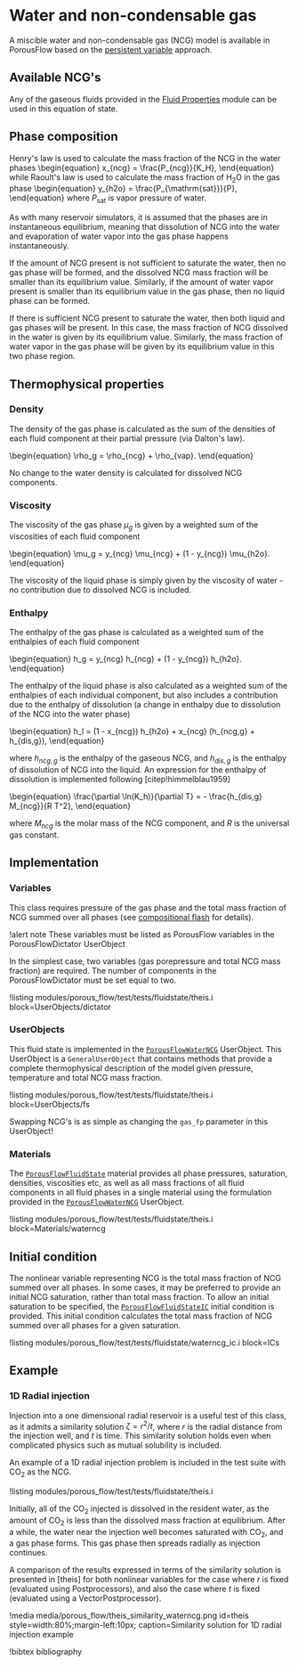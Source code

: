 # Water and non-condensable gas

A miscible water and non-condensable gas (NCG) model is available in PorousFlow based on the [persistent variable](/persistent_variables.md) approach.

## Available NCG's

Any of the gaseous fluids provided in the [Fluid Properties](/fluid_properties/index.md) module
can be used in this equation of state.

## Phase composition

Henry's law is used to calculate the mass fraction of the NCG in the water phases
\begin{equation}
x_{ncg} = \frac{P_{ncg}}{K_H},
\end{equation}
while Raoult's law is used to calculate the mass fraction of H$_2$O in the gas phase
\begin{equation}
y_{h2o} = \frac{P_{\mathrm{sat}}}{P},
\end{equation}
where $P_{\mathrm{sat}}$ is vapor pressure of water.

As with many reservoir simulators, it is assumed that the phases are in instantaneous
equilibrium, meaning that dissolution of NCG into the water and evaporation of water
vapor into the gas phase happens instantaneously.

If the amount of NCG present is not sufficient to saturate the water, then no gas
phase will be formed, and the dissolved NCG mass fraction will be smaller than its
equilibrium value. Similarly, if the amount of water vapor present is smaller than its
equilibrium value in the gas phase, then no liquid phase can be formed.

If there is sufficient NCG present to saturate the water, then both liquid and gas
phases will be present. In this case, the mass fraction of NCG dissolved in the water
is given by its equilibrium value. Similarly, the mass fraction of water vapor in the
gas phase will be given by its equilibrium value in this two phase region.

## Thermophysical properties

### Density

The density of the gas phase is calculated as the sum of the densities of each fluid
component at their partial pressure (via Dalton's law).

\begin{equation}
\rho_g = \rho_{ncg} + \rho_{vap}.
\end{equation}

No change to the water density is
calculated for dissolved NCG components.

### Viscosity

The viscosity of the gas phase $\mu_g$ is given by a weighted sum of the viscosities of each
fluid component

\begin{equation}
\mu_g = y_{ncg} \mu_{ncg} + (1 - y_{ncg}) \mu_{h2o}.
\end{equation}

The viscosity of the liquid phase is simply given by the viscosity of water - no contribution
due to dissolved NCG is included.

### Enthalpy

The enthalpy of the gas phase is calculated as a weighted sum of the enthalpies of each
fluid component

\begin{equation}
h_g = y_{ncg} h_{ncg} + (1 - y_{ncg}) h_{h2o}.
\end{equation}

The enthalpy of the liquid phase is also calculated as a weighted sum of the enthalpies
of each individual component, but also includes a contribution due to the enthalpy of
dissolution (a change in enthalpy due to dissolution of the NCG into the water phase)

\begin{equation}
h_l = (1 - x_{ncg}) h_{h2o} + x_{ncg} (h_{ncg,g} + h_{dis,g}),
\end{equation}

where $h_{ncg,g}$ is the enthalpy of the gaseous NCG, and $h_{dis,g}$ is the enthalpy of
dissolution of NCG into the liquid. An expression for the enthalpy of dissolution is
implemented following [citep!himmelblau1959]

\begin{equation}
\frac{\partial \ln(K_h)}{\partial T} = - \frac{h_{dis,g} M_{ncg}}{R T^2},
\end{equation}

where $M_{ncg}$ is the molar mass of the NCG component, and $R$ is the universal
gas constant.

## Implementation

### Variables

This class requires pressure of the gas phase and the total mass fraction of NCG summed over all
phases (see [compositional flash](/compositional_flash.md) for details).

!alert note
These variables must be listed as PorousFlow variables in the PorousFlowDictator UserObject

In the simplest case, two variables (gas porepressure and total NCG mass fraction) are required. The number of components in the PorousFlowDictator must be set equal to two.

!listing modules/porous_flow/test/tests/fluidstate/theis.i block=UserObjects/dictator

### UserObjects

This fluid state is implemented in the [`PorousFlowWaterNCG`](/PorousFlowWaterNCG.md)
UserObject. This UserObject is a `GeneralUserObject` that contains methods that provide a
complete thermophysical description of the model given pressure, temperature and total NCG
mass fraction.

!listing modules/porous_flow/test/tests/fluidstate/theis.i block=UserObjects/fs

Swapping NCG's is as simple as changing the `gas_fp` parameter in this UserObject!

### Materials

The [`PorousFlowFluidState`](/PorousFlowFluidState.md) material provides all phase pressures, saturation, densities, viscosities etc, as well as all mass fractions of all fluid components in all fluid phases in a single material using the formulation provided in the [`PorousFlowWaterNCG`](/PorousFlowWaterNCG.md) UserObject.

!listing modules/porous_flow/test/tests/fluidstate/theis.i block=Materials/waterncg

## Initial condition

The nonlinear variable representing NCG is the total mass fraction of NCG summed over
all phases. In some cases, it may be preferred to provide an initial NCG saturation, rather
than total mass fraction. To allow an initial saturation to be specified, the
[`PorousFlowFluidStateIC`](/PorousFlowFluidStateIC.md) initial
condition is provided. This initial condition calculates the total mass fraction of NCG
summed over all phases for a given saturation.

!listing modules/porous_flow/test/tests/fluidstate/waterncg_ic.i block=ICs

## Example

### 1D Radial injection

Injection into a one dimensional radial reservoir is a useful test of this class, as it
admits a similarity solution $\zeta = r^2/t$, where $r$ is the radial distance from the
injection well, and $t$ is time. This similarity solution holds even when complicated physics
such as mutual solubility is included.

An example of a 1D radial injection problem is included in the test suite with CO$_2$ as the
NCG.

!listing modules/porous_flow/test/tests/fluidstate/theis.i

Initially, all of the CO$_2$ injected is dissolved in the resident water, as the amount
of CO$_2$ is less than the dissolved mass fraction at equilibrium. After a while, the
water near the injection well becomes saturated with CO$_2$, and a gas phase forms. This
gas phase then spreads radially as injection continues.

A comparison of the results expressed in terms of the similarity solution is presented in
[theis] for both nonlinear variables for the case where $r$ is fixed (evaluated using
Postprocessors), and also the case where $t$ is fixed (evaluated using a VectorPostprocessor).

!media media/porous_flow/theis_similarity_waterncg.png
       id=theis
       style=width:80%;margin-left:10px;
       caption=Similarity solution for 1D radial injection example

!bibtex bibliography
